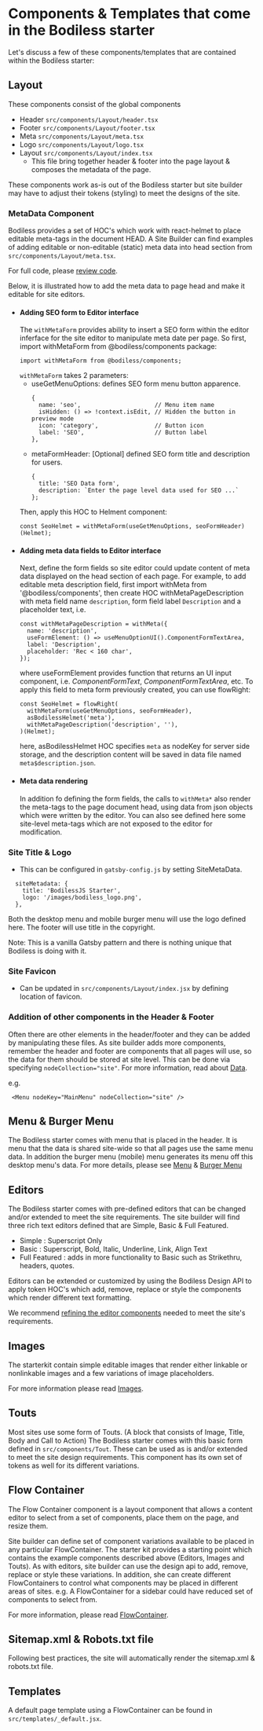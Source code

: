 # Components & Templates that come in the Bodiless starter

Let's discuss a few of these components/templates that are contained within the Bodiless starter:

## Layout

These components consist of the global components

* Header `src/components/Layout/header.tsx`
* Footer `src/components/Layout/footer.tsx`
* Meta `src/components/Layout/meta.tsx`
* Logo `src/components/Layout/logo.tsx`
* Layout `src/components/Layout/index.tsx`
  * This file bring together header & footer into the page layout & composes the
    metadata of the page.

These components work as-is out of the Bodiless starter but site builder may
have to adjust their tokens (styling) to meet the designs of the site.

### MetaData Component

Bodiless provides a set of HOC's which work with react-helmet to place editable
meta-tags in the document HEAD.  A Site Builder can find examples of adding editable or 
non-editable (static) meta data into head section from
`src/components/Layout/meta.tsx`.

For full code, please
[review code](https://github.com/johnsonandjohnson/Bodiless-JS/tree/master/examples/test-site/src/components/Layout/meta.tsx).

Below, it is illustrated how to add the meta data to page head and make it editable for site 
editors.

- #### Adding SEO form to Editor interface
  The `withMetaForm` provides ability to insert a SEO form
within the editor inferface for the site editor to manipulate meta date per
page. So first, import withMetaForm from @bodiless/components package: 
  ```
  import withMetaForm from @bodiless/components;
  ```
  `withMetaForm` takes 2 parameters:
  - useGetMenuOptions: defines SEO form menu button apparence. 
    ```
    {
      name: 'seo',                     // Menu item name
      isHidden: () => !context.isEdit, // Hidden the button in preview mode
      icon: 'category',                // Button icon
      label: 'SEO',                    // Button label
    },
    ```
  - metaFormHeader: [Optional] defined SEO form title and description for users.
    ```
    {
      title: 'SEO Data form',
      description: `Enter the page level data used for SEO ...`
    };
    ```
  Then, apply this HOC to Helment component:
  ```
  const SeoHelmet = withMetaForm(useGetMenuOptions, seoFormHeader)(Helmet);
  ```
- #### Adding meta data fields to Editor interface
  Next, define the form fields so site editor could update content of meta data displayed 
  on the head section of each page. For example, to add editable meta description field, first import withMeta from '@bodiless/components', then create HOC withMetaPageDescription with meta field name `description`, form field label `Description` and a placeholder text, i.e.
  ```
  const withMetaPageDescription = withMeta({
    name: 'description',
    useFormElement: () => useMenuOptionUI().ComponentFormTextArea,
    label: 'Description',
    placeholder: 'Rec < 160 char',
  });
  ```
  where useFormElement provides function that returns an UI input component, i.e. *ComponentFormText*, *ComponentFormTextArea*, etc.
  To apply this field to meta form previously created, you can use flowRight:
  ``` 
  const SeoHelmet = flowRight(
    withMetaForm(useGetMenuOptions, seoFormHeader),
    asBodilessHelmet('meta'),
    withMetaPageDescription('description', ''),
  )(Helmet);
  ```
  here, asBodilessHelmet HOC specifies `meta` as nodeKey for server side storage, and the description content will be saved in data file named `meta$description.json`.
- #### Meta data rendering
  In addition fo defining the form fields, the calls to `withMeta*` also render
the meta-tags to the page document head, using data from json objects which were
written by the editor. You can also see defined here some site-level meta-tags
which are not exposed to the editor for modification.

### Site Title & Logo

* This can be configured in `gatsby-config.js` by setting SiteMetaData.

```
  siteMetadata: {
    title: 'BodilessJS Starter',
    logo: '/images/bodiless_logo.png',
  },
```

Both the desktop menu and mobile burger menu will use the logo defined here.
The footer will use title in the copyright.

Note: This is a vanilla Gatsby pattern and there is nothing unique that Bodiless
is doing with it.

### Site Favicon

* Can be updated in `src/components/Layout/index.jsx` by defining location of
  favicon.

### Addition of other components in the Header & Footer

Often there are other elements in the header/footer and they can be added by
manipulating these files. As site builder adds more components, remember the
header and footer are components that all pages will use, so the data for them
should be stored at site level. This can be done via specifying
`nodeCollection="site"`. For more information, read about
[Data](../..//Development/Architecture/Data).

e.g.
```
 <Menu nodeKey="MainMenu" nodeCollection="site" />
```

## Menu & Burger Menu

The Bodiless starter comes with menu that is placed in the header. It is menu
that the data is shared site-wide so that all pages use the same menu data. In
addition the burger menu (mobile) menu generates its menu off this desktop
menu's data. For more details, please see
[Menu](/Components/Organisms/MainMenu) &
[Burger Menu](/Components/Organisms/BurgerMenu)

## Editors

The Bodiless starter comes with pre-defined editors that can be changed and/or
extended to meet the site requirements. The site builder will find three rich text editors
defined that are Simple, Basic & Full Featured.

* Simple : Superscript Only
* Basic : Superscript, Bold, Italic, Underline, Link, Align Text
* Full Featured : adds in more functionality to Basic such as Strikethru, headers, quotes.

Editors can be extended or customized by using the Bodiless Design API to apply
token HOC's which add, remove, replace or style the components which render
different text formatting.

We recommend
[refining the editor components](/Components/RichText?id=richtext-component)
needed to meet the site's requirements.

## Images

The starterkit contain simple editable images that render either linkable or
nonlinkable images and a few variations of image placeholders.

For more information please read [Images](/Components/Image).

## Touts

Most sites use some form of Touts. (A block that consists of Image, Title, Body
and Call to Action) The Bodiless starter comes with this basic form defined in
`src/components/Tout`. These can be used as is and/or extended to meet
the site design requirements. This component has its own set of tokens as well
for its different variations.

## Flow Container

The Flow Container component is a layout component that allows a content editor
to select from a set of components, place them on the page, and resize them.

Site builder can define set of component variations available to be placed in
any particular FlowContainer. The starter kit provides a starting point which
contains the example components described above (Editors, Images and Touts). As
with editors, site builder can use the design api to add, remove, replace or
style these variations. In addition, she can create different FlowContainers to
control what components may be placed in different areas of sites. e.g. A
FlowContainer for a sidebar could have reduced set of components to select from.

For more information, please read [FlowContainer](/Components/FlowContainer).

## Sitemap.xml & Robots.txt file

Following best practices, the site will automatically render the sitemap.xml &
robots.txt file.

## Templates
A default page template using a FlowContainer can be found in
`src/templates/_default.jsx`.
